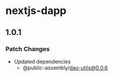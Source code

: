 # nextjs-dapp

## 1.0.1

### Patch Changes

- Updated dependencies
  - @public-assembly/dao-utils@0.0.6
